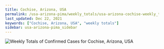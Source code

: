 ```yaml
---
title: Cochise, Arizona, USA
permalink: /usa-arizona-pima/weekly_totals/usa-arizona-cochise-weekly_totals.html
last_updated: Dec 22, 2021
keywords: ["Cochise, Arizona, USA", "weekly totals"]
sidebar: usa-arizona-pima_sidebar
---
```


![Weekly Totals of Confirmed Cases for Cochise, Arizona, USA](/covid_tracker/images/graphs/usa-arizona-cochise-weekly_totals_graph.png)
